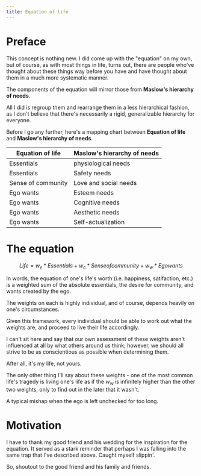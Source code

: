 ```yaml
---
title: Equation of life
---
```


# Preface

This concept is nothing new. I did come up with the "equation" on my own, but of course, as with most things in life, turns out, there are people who've thought about these things way before you have and have thought about them in a much more systematic manner.

The components of the equation will mirror those from **Maslow's hierarchy of needs**.

All I did is regroup them and rearrange them in a less hierarchical fashion, as I don't believe that there's necessarily a rigid, generalizable hierarchy for everyone.

Before I go any further, here's a mapping chart between **Equation of life** and **Maslow's hierarchy of needs**.


| Equation of life | Maslow's hierarchy of needs |
| ---------- | ------------------- |
| Essentials | physiological needs |
| Essentials | Safety needs |
| Sense of community | Love and social needs |
| Ego wants | Esteem needs |
| Ego wants | Cognitive needs |
| Ego wants | Aesthetic needs |
| Ego wants | Self-actualization |


# The equation

$$ Life = w_e * Essentials + w_c * Sense of community + w_w * Ego wants $$

In words, the equation of one's life's worth (i.e. happiness, satifaction, etc.) is a weighted sum of the absolute essentials, the desire for community, and wants created by the ego.

The weights on each is highly individual, and of course, depends heavily on one's circumstances.

Given this framework, every individual should be able to work out what the weights are, and proceed to live their life accordingly.

I can't sit here and say that our own assessment of these weights aren't influenced at all by what others around us think;
however, we should all strive to be as conscientious as possible when determining them.

After all, it's my life, not yours.

The only other thing I'll say about these weights - one of the most common life's tragedy is living one's life as if the $w_w$ is infinitely higher than the other two weights, only to find out in the later that it wasn't.

A typical mishap when the ego is left unchecked for too long.

# Motivation

I have to thank my good friend and his wedding for the inspiration for the equation.
It served as a stark reminder that perhaps I was falling into the same trap that I've described above.
Caught myself slippin'.

So, shoutout to the good friend and his family and friends.